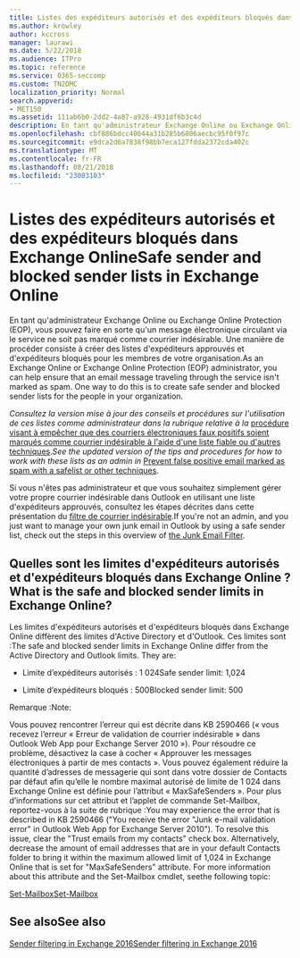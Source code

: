 ```yaml
---
title: Listes des expéditeurs autorisés et des expéditeurs bloqués dans Exchange Online
ms.author: krowley
author: kccross
manager: laurawi
ms.date: 5/22/2018
ms.audience: ITPro
ms.topic: reference
ms.service: O365-seccomp
ms.custom: TN2DMC
localization_priority: Normal
search.appverid:
- MET150
ms.assetid: 111ab6b0-2dd2-4a87-a928-4931df6b3c4d
description: En tant qu'administrateur Exchange Online ou Exchange Online Protection (EOP), vous pouvez faire en sorte qu'un message électronique circulant via le service ne soit pas marqué comme courrier indésirable. Une manière de procéder consiste à créer des listes d'expéditeurs approuvés et d'expéditeurs bloqués pour les membres de votre organisation.
ms.openlocfilehash: cbf886bdcc40044a31b285b6806aecbc95f0f97c
ms.sourcegitcommit: e9dca2d6a7838f98bb7eca127fdda2372cda402c
ms.translationtype: MT
ms.contentlocale: fr-FR
ms.lasthandoff: 08/21/2018
ms.locfileid: "23003103"
---
```

# <a name="safe-sender-and-blocked-sender-lists-in-exchange-online"></a><span data-ttu-id="b1ace-104">Listes des expéditeurs autorisés et des expéditeurs bloqués dans Exchange Online</span><span class="sxs-lookup"><span data-stu-id="b1ace-104">Safe sender and blocked sender lists in Exchange Online</span></span>

<span data-ttu-id="b1ace-p102">En tant qu'administrateur Exchange Online ou Exchange Online Protection (EOP), vous pouvez faire en sorte qu'un message électronique circulant via le service ne soit pas marqué comme courrier indésirable. Une manière de procéder consiste à créer des listes d'expéditeurs approuvés et d'expéditeurs bloqués pour les membres de votre organisation.</span><span class="sxs-lookup"><span data-stu-id="b1ace-p102">As an Exchange Online or Exchange Online Protection (EOP) administrator, you can help ensure that an email message traveling through the service isn't marked as spam. One way to do this is to create safe sender and blocked sender lists for the people in your organization.</span></span> 
  
 <span data-ttu-id="b1ace-107">*Consultez la version mise à jour des conseils et procédures sur l'utilisation de ces listes comme administrateur dans la rubrique relative à la* [procédure visant à empêcher que des courriers électroniques faux positifs soient marqués comme courrier indésirable à l'aide d'une liste fiable ou d'autres techniques](https://go.microsoft.com/fwlink/p/?LinkID=534224).</span><span class="sxs-lookup"><span data-stu-id="b1ace-107">*See the updated version of the tips and procedures for how to work with these lists as an admin in* [Prevent false positive email marked as spam with a safelist or other techniques](https://go.microsoft.com/fwlink/p/?LinkID=534224).</span></span> 
  
<span data-ttu-id="b1ace-108">Si vous n'êtes pas administrateur et que vous souhaitez simplement gérer votre propre courrier indésirable dans Outlook en utilisant une liste d'expéditeurs approuvés, consultez les étapes décrites dans cette présentation du [filtre de courrier indésirable](https://go.microsoft.com/fwlink/?LinkId=817222).</span><span class="sxs-lookup"><span data-stu-id="b1ace-108">If you're not an admin, and you just want to manage your own junk email in Outlook by using a safe sender list, check out the steps in this overview of [the Junk Email Filter](https://go.microsoft.com/fwlink/?LinkId=817222).</span></span> 
  
## <a name="what-is-the-safe-and-blocked-sender-limits-in-exchange-online"></a><span data-ttu-id="b1ace-109">Quelles sont les limites d'expéditeurs autorisés et d'expéditeurs bloqués dans Exchange Online ?</span><span class="sxs-lookup"><span data-stu-id="b1ace-109">What is the safe and blocked sender limits in Exchange Online?</span></span>

<span data-ttu-id="b1ace-p103">Les limites d'expéditeurs autorisés et d'expéditeurs bloqués dans Exchange Online diffèrent des limites d'Active Directory et d'Outlook. Ces limites sont :</span><span class="sxs-lookup"><span data-stu-id="b1ace-p103">The safe and blocked sender limits in Exchange Online differ from the Active Directory and Outlook limits. They are:</span></span>
  
- <span data-ttu-id="b1ace-112">Limite d’expéditeurs autorisés : 1 024</span><span class="sxs-lookup"><span data-stu-id="b1ace-112">Safe sender limit: 1,024</span></span>
    
- <span data-ttu-id="b1ace-113">Limite d’expéditeurs bloqués : 500</span><span class="sxs-lookup"><span data-stu-id="b1ace-113">Blocked sender limit: 500</span></span>
    
<span data-ttu-id="b1ace-114">Remarque :</span><span class="sxs-lookup"><span data-stu-id="b1ace-114">Note:</span></span>
  
<span data-ttu-id="b1ace-p104">Vous pouvez rencontrer l’erreur qui est décrite dans KB 2590466 (« vous recevez l’erreur « Erreur de validation de courrier indésirable » dans Outlook Web App pour Exchange Server 2010 »). Pour résoudre ce problème, désactivez la case à cocher « Approuver les messages électroniques à partir de mes contacts ». Vous pouvez également réduire la quantité d’adresses de messagerie qui sont dans votre dossier de Contacts par défaut afin qu’elle le nombre maximal autorisé de limite de 1 024 dans Exchange Online est définie pour l’attribut « MaxSafeSenders ». Pour plus d’informations sur cet attribut et l’applet de commande Set-Mailbox, reportez-vous à la suite de rubrique :</span><span class="sxs-lookup"><span data-stu-id="b1ace-p104">You may experience the error that is described in KB 2590466 ("You receive the error "Junk e-mail validation error" in Outlook Web App for Exchange Server 2010"). To resolve this issue, clear the "Trust emails from my contacts" check box. Alternatively, decrease the amount of email addresses that are in your default Contacts folder to bring it within the maximum allowed limit of 1,024 in Exchange Online that is set for "MaxSafeSenders" attribute. For more information about this attribute and the Set-Mailbox cmdlet, seethe following topic:</span></span>
  
[<span data-ttu-id="b1ace-119">Set-Mailbox</span><span class="sxs-lookup"><span data-stu-id="b1ace-119">Set-Mailbox</span></span>](https://docs.microsoft.com/powershell/module/exchange/mailboxes/Set-Mailbox?view=exchange-ps)
  
## <a name="see-also"></a><span data-ttu-id="b1ace-120">See also</span><span class="sxs-lookup"><span data-stu-id="b1ace-120">See also</span></span>

[<span data-ttu-id="b1ace-121">Sender filtering in Exchange 2016</span><span class="sxs-lookup"><span data-stu-id="b1ace-121">Sender filtering in Exchange 2016</span></span>](http://technet.microsoft.com/library/b833f864-ff10-46a0-a653-28fb9ba30896.aspx)

